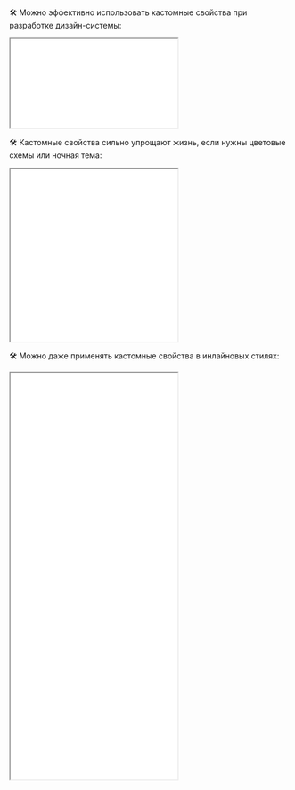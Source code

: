 🛠 Можно эффективно использовать кастомные свойства при разработке дизайн-системы:

<iframe title="Кастомные свойства при разработке дизайн-системы — Кастомные свойства — Дока" src="./demos/sizes.html" height="160"></iframe>

🛠 Кастомные свойства сильно упрощают жизнь, если нужны цветовые схемы или ночная тема:

<iframe title="Дневная и ночная темы — Кастомные свойства — Дока" src="./demos/theme.html" height="310"></iframe>

🛠 Можно даже применять кастомные свойства в инлайновых стилях:

<iframe title="Кастомные свойства в инлайновых стилях — Кастомные свойства — Дока" src="./demos/inline.html" height="730"></iframe>
